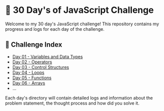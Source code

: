 # 🌟 30 Day's of JavaScript Challenge

Welcome to my 30 day's JavaScript challenge! This repository contains my progress and logs for each day of the challenge.

## 🔽 Challenge Index

- [Day 01 - Variables and Data Types](Day%2001%20-%20Variables%20and%20Data%20Types/)
- [Day 02 - Operators](Day%2002%20-%20Operators/)
- [Day 03 - Control Structures](Day%2003%20-%20Control%20Structures/)
- [Day 04 - Loops](Day%2004%20-%20Loops/)
- [Day 05 - Functions](Day%2005%20-%20Functions/)
- [Day 06 - Arrays](Day%2006%20-%20Arrays/)
- ...
<!-- %20 -->

Each day's directory will contain detailed logs and information about the problem statement, the thought process and how did you solve it.
